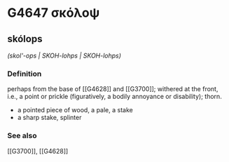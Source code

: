 # G4647 σκόλοψ

## skólops

_(skol'-ops | SKOH-lohps | SKOH-lohps)_

### Definition

perhaps from the base of [[G4628]] and [[G3700]]; withered at the front, i.e., a point or prickle (figuratively, a bodily annoyance or disability); thorn.

- a pointed piece of wood, a pale, a stake
- a sharp stake, splinter

### See also

[[G3700]], [[G4628]]

